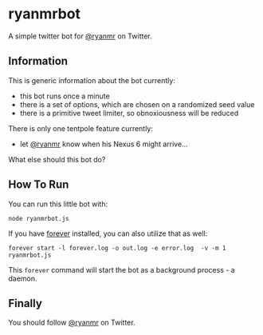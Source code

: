 ryanmrbot
=========

A simple twitter bot for [@ryanmr](http://twitter.com/ryanmr) on Twitter.

Information
-----------

This is generic information about the bot currently:

* this bot runs once a minute
* there is a set of options, which are chosen on a randomized seed value
* there is a primitive tweet limiter, so obnoxiousness will be reduced

There is only one tentpole feature currently:

* let [@ryanmr](http://twitter.com/ryanmr) know when his Nexus 6 might arrive...

What else should this bot do?

How To Run
----------

You can run this little bot with:

```node ryanmrbot.js```

If you have [forever](https://www.npmjs.com/package/forever) installed, you can also utilize that as well:

```forever start -l forever.log -o out.log -e error.log  -v -m 1 ryanmrbot.js```

This ```forever``` command will start the bot as a background process - a daemon.


Finally
-------

You should follow [@ryanmr](http://twitter.com/ryanmr) on Twitter.